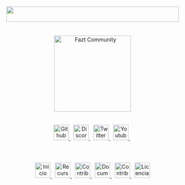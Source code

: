 <h1 id="title" align="center">
<a href="#title">
<img width="450px" height="40px" src="https://res.cloudinary.com/design-code-mx/image/upload/v1596731444/ReadMeFaztCommunity/Contribuir/CONTRIBUIR_A_FAZT_COMMUNITY_fvwkz5.svg" >
</a>
</h1><br/>

<div align="center">
<a href="https://discord.com/invite/37PHuNw" title="Fazt Community">
<img height="200px" src="https://res.cloudinary.com/design-code-mx/image/upload/v1596616586/ReadMeFaztCommunity/faztcommunity_xbhnox.svg" alt="Fazt Community">
</a>
</div><br/><br/>

<div align="center">
<a href="https://github.com/faztcommunity" title="Github">
<img height="40px" 	src="https://res.cloudinary.com/design-code-mx/image/upload/v1596591162/ReadMeFaztCommunity/github_boz1st.svg" alt="Github">
</a>&nbsp;
<a href="https://discord.com/invite/37PHuNw" title="Discord">
<img height="40px"	src="https://res.cloudinary.com/design-code-mx/image/upload/v1596590975/ReadMeFaztCommunity/discord_ctzgwd.svg" alt="Discord">
</a>&nbsp;
<a href="https://twitter.com/FaztTech" title="Twitter">
<img height="40px"	src="https://res.cloudinary.com/design-code-mx/image/upload/v1596590975/ReadMeFaztCommunity/twitter_zgr4p0.svg" alt="Twitter">
</a>&nbsp;
<a href="https://www.youtube.com/channel/UCMn28O1sQGochG94HdlthbA" title="Youtube">
<img height="40px"	src="https://res.cloudinary.com/design-code-mx/image/upload/v1596590975/ReadMeFaztCommunity/youtube_t59c99.svg" alt="Youtube">
</a>&nbsp;
</div><br/>

<h1></h1>
<div  align="center">

<a href="../README.md" title="Inicio">
<img height="40px" src="https://res.cloudinary.com/design-code-mx/image/upload/v1596733417/ReadMeFaztCommunity/INICIO_bigkq0.svg" alt="Inicio">
</a>&nbsp;
<a href="#tecnologic" title="Recursos">
<img height="40px" src="https://res.cloudinary.com/design-code-mx/image/upload/v1596617286/ReadMeFaztCommunity/Recursos_qd8fhf.svg" alt="Recursos">
</a>&nbsp;
<a href="./contribuir.md" title="Contribuir">
<img height="40px" src="https://res.cloudinary.com/design-code-mx/image/upload/v1596669401/ReadMeFaztCommunity/Contribuir_fdhen7.svg" alt="Contribuir">
</a>&nbsp;
<a href="./index.md" title="Documentación">
<img height="40px" src="https://res.cloudinary.com/design-code-mx/image/upload/v1596617286/ReadMeFaztCommunity/Documentacion_hfvtj8.svg" alt="Documentación"> 
</a>
&nbsp;
<a href="./contributors.md" title="Contribuidores">
<img height="40px" src="https://res.cloudinary.com/design-code-mx/image/upload/v1596668271/ReadMeFaztCommunity/Contribuidores_hkglu0.svg" alt="Contribuidores">
</a>&nbsp;
<a href="../LICENSE" title="Licencia">
<img height="40px" src="https://res.cloudinary.com/design-code-mx/image/upload/v1596672429/ReadMeFaztCommunity/licencia_ctu4nb.svg" alt="Licencia">
</a>

</div>
<h1></h1>
